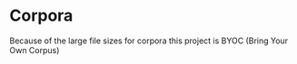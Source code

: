 # Corpora

Because of the large file sizes for corpora this project is BYOC (Bring Your Own Corpus)

